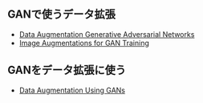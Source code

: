 <a id="Augmentation"></a>

## GANで使うデータ拡張

- [Data Augmentation Generative Adversarial Networks](https://arxiv.org/abs/1711.04340)
- [Image Augmentations for GAN Training](https://arxiv.org/abs/2006.02595)

## GANをデータ拡張に使う

- [Data Augmentation Using GANs](https://arxiv.org/abs/1904.09135)